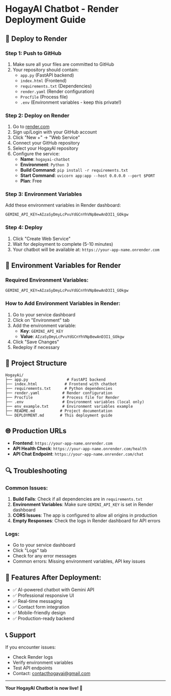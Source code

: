 # HogayAI Chatbot - Render Deployment Guide

## 🚀 Deploy to Render

### Step 1: Push to GitHub
1. Make sure all your files are committed to GitHub
2. Your repository should contain:
   - `app.py` (FastAPI backend)
   - `index.html` (Frontend)
   - `requirements.txt` (Dependencies)
   - `render.yaml` (Render configuration)
   - `Procfile` (Process file)
   - `.env` (Environment variables - keep this private!)

### Step 2: Deploy on Render
1. Go to [render.com](https://render.com)
2. Sign up/Login with your GitHub account
3. Click "New +" → "Web Service"
4. Connect your GitHub repository
5. Select your HogayAI repository
6. Configure the service:
   - **Name**: `hogayai-chatbot`
   - **Environment**: `Python 3`
   - **Build Command**: `pip install -r requirements.txt`
   - **Start Command**: `uvicorn app:app --host 0.0.0.0 --port $PORT`
   - **Plan**: Free

### Step 3: Environment Variables
Add these environment variables in Render dashboard:

```
GEMINI_API_KEY=AIzaSyDmyLcPvuYdGCnYhVNpBewAnD3I1_GOkgw
```

### Step 4: Deploy
1. Click "Create Web Service"
2. Wait for deployment to complete (5-10 minutes)
3. Your chatbot will be available at: `https://your-app-name.onrender.com`

## 🔧 Environment Variables for Render

### Required Environment Variables:
```
GEMINI_API_KEY=AIzaSyDmyLcPvuYdGCnYhVNpBewAnD3I1_GOkgw
```

### How to Add Environment Variables in Render:
1. Go to your service dashboard
2. Click on "Environment" tab
3. Add the environment variable:
   - **Key**: `GEMINI_API_KEY`
   - **Value**: `AIzaSyDmyLcPvuYdGCnYhVNpBewAnD3I1_GOkgw`
4. Click "Save Changes"
5. Redeploy if necessary

## 📁 Project Structure
```
HogayAi/
├── app.py                 # FastAPI backend
├── index.html            # Frontend with chatbot
├── requirements.txt      # Python dependencies
├── render.yaml          # Render configuration
├── Procfile             # Process file for Render
├── .env                 # Environment variables (local only)
├── env_example.txt      # Environment variables example
├── README.md           # Project documentation
└── DEPLOYMENT.md       # This deployment guide
```

## 🌐 Production URLs
- **Frontend**: `https://your-app-name.onrender.com`
- **API Health Check**: `https://your-app-name.onrender.com/health`
- **API Chat Endpoint**: `https://your-app-name.onrender.com/chat`

## 🔍 Troubleshooting

### Common Issues:
1. **Build Fails**: Check if all dependencies are in `requirements.txt`
2. **Environment Variables**: Make sure `GEMINI_API_KEY` is set in Render dashboard
3. **CORS Issues**: The app is configured to allow all origins in production
4. **Empty Responses**: Check the logs in Render dashboard for API errors

### Logs:
- Go to your service dashboard
- Click "Logs" tab
- Check for any error messages
- Common errors: Missing environment variables, API key issues

## 🎯 Features After Deployment:
- ✅ AI-powered chatbot with Gemini API
- ✅ Professional responsive UI
- ✅ Real-time messaging
- ✅ Contact form integration
- ✅ Mobile-friendly design
- ✅ Production-ready backend

## 📞 Support
If you encounter issues:
- Check Render logs
- Verify environment variables
- Test API endpoints
- Contact: contacthogayai@gmail.com

---

**Your HogayAI Chatbot is now live! 🎉**
